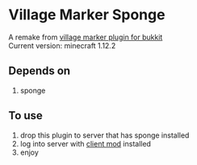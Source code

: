 # Village Marker Sponge

A remake from [village marker plugin for bukkit](https://dev.bukkit.org/projects/villagemarker)  
Current version: minecraft 1.12.2

## Depends on

1. sponge

## To use
1. drop this plugin to server that has sponge installed
2. log into server with [client mod](https://minecraft.curseforge.com/projects/villagemarkermod-for-liteloader) installed
3. enjoy
